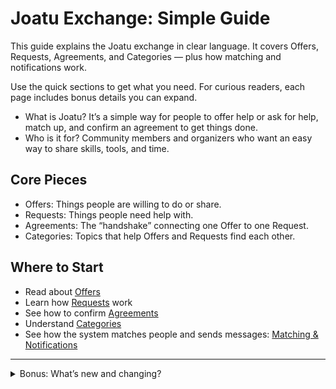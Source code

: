 # Joatu Exchange: Simple Guide

This guide explains the Joatu exchange in clear language. It covers Offers, Requests, Agreements, and Categories — plus how matching and notifications work.

Use the quick sections to get what you need. For curious readers, each page includes bonus details you can expand.

- What is Joatu? It’s a simple way for people to offer help or ask for help, match up, and confirm an agreement to get things done.
- Who is it for? Community members and organizers who want an easy way to share skills, tools, and time.

## Core Pieces

- Offers: Things people are willing to do or share.
- Requests: Things people need help with.
- Agreements: The “handshake” connecting one Offer to one Request.
- Categories: Topics that help Offers and Requests find each other.

## Where to Start

- Read about [Offers](./offers.md)
- Learn how [Requests](./requests.md) work
- See how to confirm [Agreements](./agreements.md)
- Understand [Categories](./categories.md)
- See how the system matches people and sends messages: [Matching & Notifications](./matching-and-notifications.md)

---

<details>
<summary>Bonus: What’s new and changing?</summary>

We keep improving Joatu. Recently we:
- Show the 5 most recent Offers and Requests on the Hub page.
- Added quick “match lists” under Offers and Requests for their creators.
- Notify both sides when a match is found (Offer creator and Request creator).
- Mark notifications as read when you open the related Offer/Request/Agreement.
- Improved search and filters (by keywords, categories, status, newest/oldest) on Offers/Requests.
</details>

